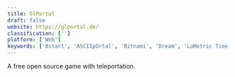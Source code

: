 ```yaml
---
title: GlPortal
draft: false 
website: https://glportal.de/
classification: ['']
platform: ['Web']
keywords: ['8start', 'ASCIIpOrtal', 'Bitnami', 'Dream', 'LaMetric Time', 'Limbo', 'Mari0', 'Minilens', 'Narbacular Drop', 'Now.app', 'Portal', 'Portal Slingshot', 'Portile', 'Promethius', 'Proteus', 'Quantum Conundrum', 'Simpsons Cardboard', 'Super Meat Boy', 'The Talos Principle', 'Toad Strikes Back', 'twitcasting']
---
```

A free open source game with teleportation.